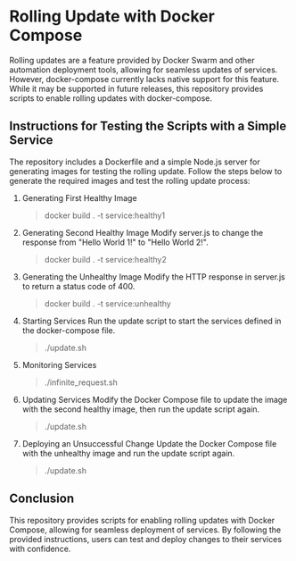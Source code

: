 # Rolling Update with Docker Compose
Rolling updates are a feature provided by Docker Swarm and other automation deployment tools, allowing for seamless updates of services. However, docker-compose currently lacks native support for this feature. While it may be supported in future releases, this repository provides scripts to enable rolling updates with docker-compose.

## Instructions for Testing the Scripts with a Simple Service
The repository includes a Dockerfile and a simple Node.js server for generating images for testing the rolling update. Follow the steps below to generate the required images and test the rolling update process:
1. Generating First Healthy Image
   > docker build . -t service:healthy1
2. Generating Second Healthy Image
   Modify server.js to change the response from "Hello World 1!" to "Hello World 2!".
   > docker build . -t service:healthy2
3. Generating the Unhealthy Image
   Modify the HTTP response in server.js to return a status code of 400.
   > docker build . -t service:unhealthy
4. Starting Services
   Run the update script to start the services defined in the docker-compose file.
   > ./update.sh
5. Monitoring Services
   > ./infinite_request.sh
6. Updating Services
   Modify the Docker Compose file to update the image with the second healthy image, then run the update script again.
   > ./update.sh
8. Deploying an Unsuccessful Change
   Update the Docker Compose file with the unhealthy image and run the update script again.
   > ./update.sh

## Conclusion
This repository provides scripts for enabling rolling updates with Docker Compose, allowing for seamless deployment of services. By following the provided instructions, users can test and deploy changes to their services with confidence.
